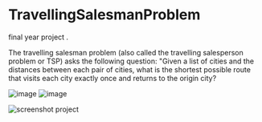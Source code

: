 # TravellingSalesmanProblem
final year project .

The travelling salesman problem (also called the travelling salesperson problem or TSP) asks the following question: "Given a list of cities and the distances between each pair of cities, what is the shortest possible route that visits each city exactly once and returns to the origin city?

![image](https://user-images.githubusercontent.com/57106245/180639678-d167dcac-4714-4191-9811-b7e695349cc1.png)
![image](https://user-images.githubusercontent.com/57106245/180639571-c1ae4e5f-2972-4bf4-bd19-a3ee780973dd.png)

![screenshot project](https://user-images.githubusercontent.com/57106245/180639466-11aaf52f-06e1-44b9-89c1-969b1094f38e.jpg)

